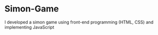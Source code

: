 # Simon-Game
I developed a simon game using front-end programming (HTML, CSS) and implementing JavaScript
